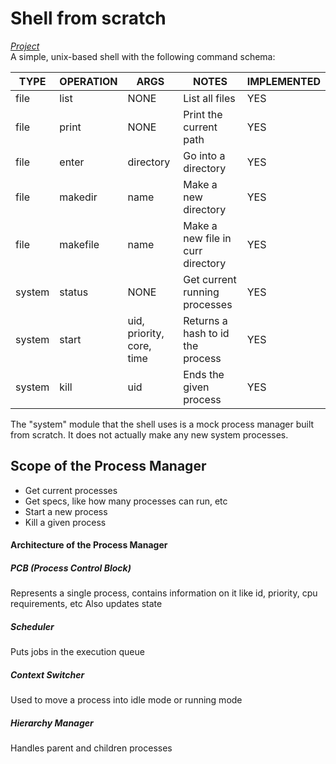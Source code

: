 # Shell from scratch
[*Project*](https://github.com/sh2002vk/kernel_in_c/blob/main/shell.c) \
A simple, unix-based shell with the following command schema:

| TYPE   | OPERATION | ARGS                      | NOTES                             | IMPLEMENTED | 
|--------|-----------|---------------------------|-----------------------------------|-------------|
| file   | list      | NONE                      | List all files                    | YES         |
| file   | print     | NONE                      | Print the current path            | YES         |
| file   | enter     | directory                 | Go into a directory               | YES         |
| file   | makedir   | name                      | Make a new directory              | YES         |
| file   | makefile  | name                      | Make a new file in curr directory | YES         |
| system | status    | NONE                      | Get current running processes     | YES         |
| system | start     | uid, priority, core, time | Returns a hash to id the process  | YES         |
| system | kill      | uid                       | Ends the given process            | YES         |

The "system" module that the shell uses is a mock process manager built from scratch. It does not actually make any
new system processes.

## Scope of the Process Manager
- Get current processes
- Get specs, like how many processes can run, etc
- Start a new process
- Kill a given process

#### Architecture of the Process Manager

##### PCB (Process Control Block)
Represents a single process, contains information on it like id, priority, cpu requirements, etc
Also updates state

##### Scheduler
Puts jobs in the execution queue

##### Context Switcher
Used to move a process into idle mode or running mode

##### Hierarchy Manager
Handles parent and children processes

